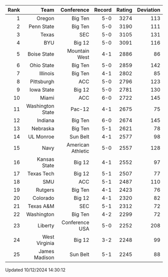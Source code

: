 | Rank  | Team                 | Conference           | Record   | Rating | Deviation |
| ---:  | ---:                 | ---:                 | ---:     | ---:   | ---:      |
| 1     | Oregon               | Big Ten              | 5-0      | 3274   | 113       |
| 2     | Penn State           | Big Ten              | 5-0      | 3190   | 111       |
| 3     | Texas                | SEC                  | 5-0      | 3105   | 131       |
| 4     | BYU                  | Big 12               | 5-0      | 3091   | 116       |
| 5     | Boise State          | Mountain West        | 4-1      | 2886   | 86        |
| 6     | Ohio State           | Big Ten              | 5-0      | 2859   | 142       |
| 7     | Illinois             | Big Ten              | 4-1      | 2802   | 85        |
| 8     | Pittsburgh           | ACC                  | 5-0      | 2796   | 123       |
| 9     | Iowa State           | Big 12               | 5-0      | 2781   | 130       |
| 10    | Miami                | ACC                  | 6-0      | 2722   | 145       |
| 11    | Washington State     | Pac-12               | 4-1      | 2675   | 75        |
| 12    | Indiana              | Big Ten              | 6-0      | 2674   | 145       |
| 13    | Nebraska             | Big Ten              | 5-1      | 2621   | 78        |
| 14    | UL Monroe            | Sun Belt             | 4-1      | 2577   | 98        |
| 15    | Navy                 | American Athletic    | 5-0      | 2557   | 128       |
| 16    | Kansas State         | Big 12               | 4-1      | 2552   | 97        |
| 17    | Texas Tech           | Big 12               | 5-1      | 2507   | 77        |
| 18    | SMU                  | ACC                  | 5-1      | 2487   | 110       |
| 19    | Rutgers              | Big Ten              | 4-1      | 2423   | 76        |
| 20    | Colorado             | Big 12               | 4-1      | 2320   | 82        |
| 21    | Texas A&M            | SEC                  | 5-1      | 2312   | 72        |
| 22    | Washington           | Big Ten              | 4-2      | 2299   | 72        |
| 23    | Liberty              | Conference USA       | 5-0      | 2252   | 208       |
| 24    | West Virginia        | Big 12               | 3-2      | 2248   | 99        |
| 25    | James Madison        | Sun Belt             | 5-1      | 2245   | 88        |

Updated 10/12/2024 14:30:12
